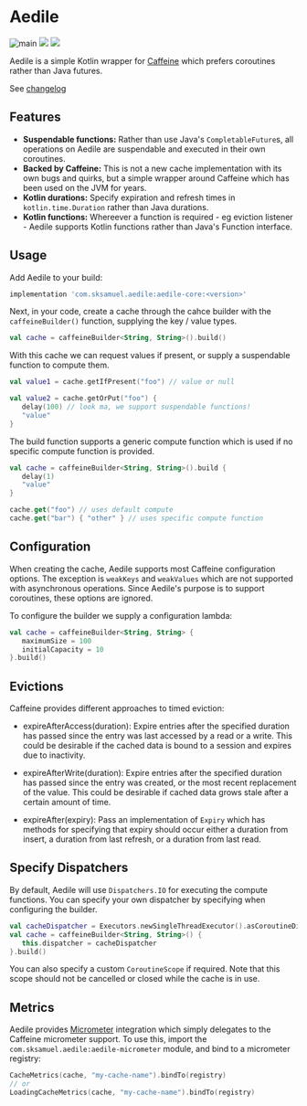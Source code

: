 # Aedile

![main](https://github.com/sksamuel/aedile/workflows/main/badge.svg)
[<img src="https://img.shields.io/maven-central/v/com.sksamuel.aedile/aedile-core.svg?label=latest%20release"/>](http://search.maven.org/#search%7Cga%7C1%aedile)
[<img src="https://img.shields.io/nexus/s/https/oss.sonatype.org/com.sksamuel.aedile/aedile-core.svg?label=latest%20snapshot&style=plastic"/>](https://oss.sonatype.org/content/repositories/snapshots/com/sksamuel/aedile/aedile-core/)

Aedile is a simple Kotlin wrapper for [Caffeine](https://github.com/ben-manes/caffeine) which prefers coroutines rather
than Java futures.

See [changelog](changelog.md)

## Features

* **Suspendable functions:** Rather than use Java's `CompletableFuture`s, all operations on Aedile are suspendable and
  executed in their own coroutines.
* **Backed by Caffeine:** This is not a new cache implementation with its own bugs and quirks, but a simple wrapper
  around Caffeine which has been used on the JVM for years.
* **Kotlin durations:** Specify expiration and refresh times in `kotlin.time.Duration` rather than Java durations.
* **Kotlin functions:** Whereever a function is required - eg eviction listener - Aedile supports Kotlin functions
  rather than Java's Function interface.

## Usage

Add Aedile to your build:

```groovy
implementation 'com.sksamuel.aedile:aedile-core:<version>'
```

Next, in your code, create a cache through the cahce builder with the `caffeineBuilder()` function,
supplying the key / value types.

```kotlin
val cache = caffeineBuilder<String, String>().build()
```

With this cache we can request values if present, or supply a suspendable function to compute them.

```kotlin
val value1 = cache.getIfPresent("foo") // value or null

val value2 = cache.getOrPut("foo") {
   delay(100) // look ma, we support suspendable functions!
   "value"
}
```

The build function supports a generic compute function which is used if no specific compute function is provided.

```kotlin
val cache = caffeineBuilder<String, String>().build {
   delay(1)
   "value"
}

cache.get("foo") // uses default compute
cache.get("bar") { "other" } // uses specific compute function
```

## Configuration

When creating the cache, Aedile supports most Caffeine configuration options. The exception is `weakKeys`
and `weakValues` which are not supported with asynchronous operations. Since Aedile's purpose is to support coroutines,
these options are ignored.

To configure the builder we supply a configuration lambda:

```kotlin
val cache = caffeineBuilder<String, String> {
   maximumSize = 100
   initialCapacity = 10
}.build()
```

## Evictions

Caffeine provides different approaches to timed eviction:

* expireAfterAccess(duration): Expire entries after the specified duration has passed since the entry was last accessed
  by a read or a write. This could be desirable if the cached data is bound to a session and expires due to inactivity.

* expireAfterWrite(duration): Expire entries after the specified duration has passed since the entry was created, or the
  most recent replacement of the value. This could be desirable if cached data grows stale after a certain amount of
  time.

* expireAfter(expiry): Pass an implementation of `Expiry` which has methods for specifying that expiry should occur
  either a duration from insert, a duration from last refresh, or a duration from last read.

## Specify Dispatchers

By default, Aedile will use `Dispatchers.IO` for executing the compute functions. You can specify your own
dispatcher by specifying when configuring the builder.

```kotlin
val cacheDispatcher = Executors.newSingleThreadExecutor().asCoroutineDispatcher()
val cache = caffeineBuilder<String, String>() {
   this.dispatcher = cacheDispatcher
}.build()
```

You can also specify a custom `CoroutineScope` if required. Note that this scope should not be cancelled or closed while
the cache is in use.

## Metrics

Aedile provides [Micrometer](https://micrometer.io) integration which simply delegates to the Caffeine micrometer
support. To use this, import the `com.sksamuel.aedile:aedile-micrometer` module, and bind to a micrometer registry:

```kotlin
CacheMetrics(cache, "my-cache-name").bindTo(registry)
// or
LoadingCacheMetrics(cache, "my-cache-name").bindTo(registry)
```

